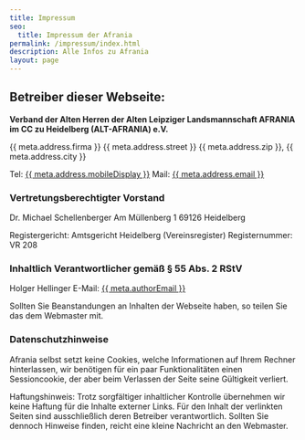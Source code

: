 ```yaml
---
title: Impressum
seo:
  title: Impressum der Afrania
permalink: /impressum/index.html
description: Alle Infos zu Afrania
layout: page
---
```


## Betreiber dieser Webseite:

**Verband der Alten Herren der Alten Leipziger Landsmannschaft AFRANIA im CC zu Heidelberg (ALT-AFRANIA) e.V.**

{{ meta.address.firma }}
{{ meta.address.street }}
{{ meta.address.zip }}, {{ meta.address.city }}

Tel: <a href="tel:{{ meta.address.mobileCall }}">{{ meta.address.mobileDisplay }}</a>
Mail: <a href="mailto:{{ meta.address.email }}">{{ meta.address.email }}</a>

### Vertretungsberechtigter Vorstand

Dr. Michael Schellenberger
Am Müllenberg 1
69126 Heidelberg

Registergericht: Amtsgericht Heidelberg (Vereinsregister)
Registernummer: VR 208

### Inhaltlich Verantwortlicher gemäß § 55 Abs. 2 RStV

Holger Hellinger
E-Mail: <a href="mailto:{{ meta.authorEmail }}">{{ meta.authorEmail }}</a>

Sollten Sie Beanstandungen an Inhalten der Webseite haben, so teilen Sie das dem Webmaster mit.

### Datenschutzhinweise

Afrania selbst setzt keine Cookies, welche Informationen auf Ihrem Rechner hinterlassen, wir benötigen für ein paar Funktionalitäten einen Sessioncookie, der aber beim Verlassen der Seite seine Gültigkeit verliert.

Haftungshinweis: Trotz sorgfältiger inhaltlicher Kontrolle übernehmen wir keine Haftung für die Inhalte externer Links. Für den Inhalt der verlinkten Seiten sind ausschließlich deren Betreiber verantwortlich. Sollten Sie dennoch Hinweise finden, reicht eine kleine Nachricht an den Webmaster.
